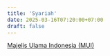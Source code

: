 ```yaml
---
title: 'Syariah'
date: 2025-03-16T07:20:00+07:00
draft: false
---
```


[Majelis Ulama Indonesia (MUI)](./majelis-ulama-indonesia-mui/)
